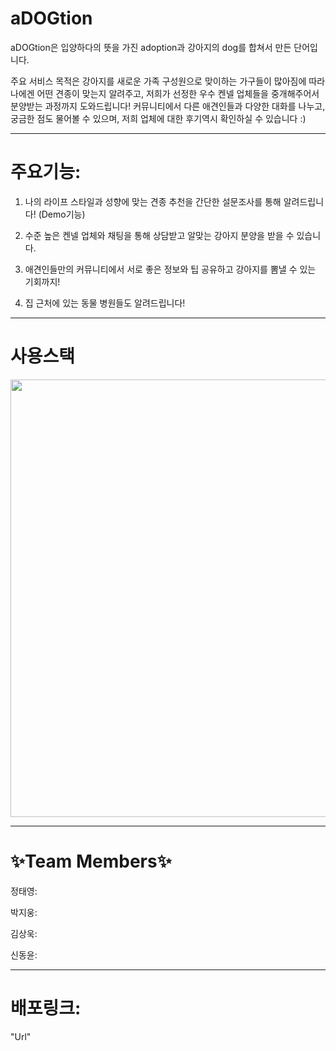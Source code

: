 # aDOGtion

aDOGtion은 입양하다의 뜻을 가진 adoption과 강아지의 dog를 합쳐서 만든 단어입니다. 

주요 서비스 목적은 강아지를 새로운 가족 구성원으로 맞이하는 가구들이 많아짐에 따라 나에겐 어떤 견종이 맞는지 알려주고, 저희가 선정한 우수 켄넬 업체들을 중개해주어서 분양받는 과정까지 도와드립니다!
커뮤니티에서 다른 애견인들과 다양한 대화를 나누고, 궁금한 점도 물어볼 수 있으며, 저희 업체에 대한 후기역시 확인하실 수 있습니다 :) 


---
# 주요기능: 

1. 나의 라이프 스타일과 성향에 맞는 견종 추천을 간단한 설문조사를 통해 알려드립니다! (Demo기능)

<gif>
  
  
2. 수준 높은 켄넬 업체와 채팅을 통해 상담받고 알맞는 강아지 분양을 받을 수 있습니다. 
  

<gif>

  
3. 애견인들만의 커뮤니티에서 서로 좋은 정보와 팁 공유하고 강아지를 뽐낼 수 있는 기회까지! 

  
<gif>
  
  
4. 집 근처에 있는 동물 병원들도 알려드립니다! 

<gif>
  
  
---
# 사용스택
  
  <img src=https://user-images.githubusercontent.com/91799861/164232689-7f3221fd-e3a8-42dc-8baa-30d23a39276c.png width=600px height=700px>

  
  
  ---
# ✨Team Members✨
  
 정태영:
  
 박지웅:
  
 김상욱:
  
 신동윤:
  
---
  
  # 배포링크:
  "Url"
  
  
  
  

